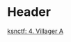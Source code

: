 <!-- TITLE: Pwn -->
<!-- SUBTITLE: A quick summary of Pwn -->

# Header
[ksnctf: 4. Villager A](/ctf/writeups/pwn/villager-a)